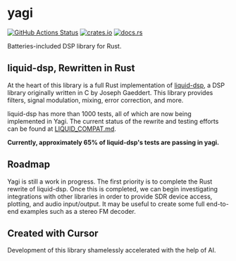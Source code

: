 # yagi

[![GitHub Actions Status](https://img.shields.io/github/actions/workflow/status/brian-armstrong/yagi/rust.yml)](https://github.com/brian-armstrong/yagi/actions/workflows/rust.yml) [![crates.io](https://img.shields.io/crates/v/yagi)](https://crates.io/crates/yagi) [![docs.rs](https://img.shields.io/docsrs/yagi)](https://docs.rs/yagi)

Batteries-included DSP library for Rust.

## liquid-dsp, Rewritten in Rust

At the heart of this library is a full Rust implementation of [liquid-dsp](https://liquidsdr.org/), a DSP library originally written in C by Joseph Gaeddert. This library provides filters, signal modulation, mixing, error correction, and more.

liquid-dsp has more than 1000 tests, all of which are now being implemented in Yagi. The current status of the rewrite and testing efforts can be found at [LIQUID_COMPAT.md](LIQUID_COMPAT.md).

**Currently, approximately 65% of liquid-dsp's tests are passing in yagi.**

## Roadmap

Yagi is still a work in progress. The first priority is to complete the Rust rewrite of liquid-dsp. Once this is completed, we can begin investigating integrations with other libraries in order to provide SDR device access, plotting, and audio input/output. It may be useful to create some full end-to-end examples such as a stereo FM decoder.

## Created with Cursor

Development of this library shamelessly accelerated with the help of AI.
